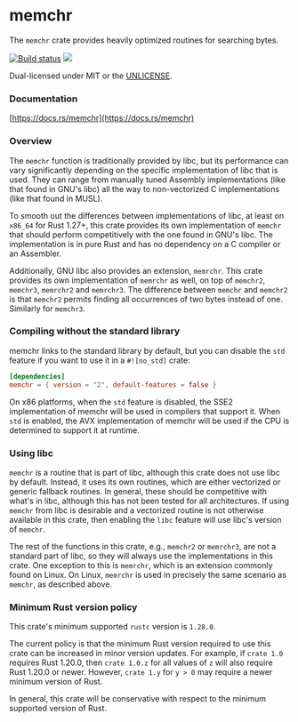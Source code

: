 memchr
======
The `memchr` crate provides heavily optimized routines for searching bytes.

[![Build status](https://github.com/BurntSushi/rust-memchr/workflows/ci/badge.svg)](https://github.com/BurntSushi/rust-memchr/actions)
[![](https://meritbadge.herokuapp.com/memchr)](https://crates.io/crates/memchr)

Dual-licensed under MIT or the [UNLICENSE](https://unlicense.org/).


### Documentation

[https://docs.rs/memchr](https://docs.rs/memchr)


### Overview

The `memchr` function is traditionally provided by libc, but its
performance can vary significantly depending on the specific
implementation of libc that is used. They can range from manually tuned
Assembly implementations (like that found in GNU's libc) all the way to
non-vectorized C implementations (like that found in MUSL).

To smooth out the differences between implementations of libc, at least
on `x86_64` for Rust 1.27+, this crate provides its own implementation of
`memchr` that should perform competitively with the one found in GNU's libc.
The implementation is in pure Rust and has no dependency on a C compiler or an
Assembler.

Additionally, GNU libc also provides an extension, `memrchr`. This crate
provides its own implementation of `memrchr` as well, on top of `memchr2`,
`memchr3`, `memrchr2` and `memrchr3`. The difference between `memchr` and
`memchr2` is that `memchr2` permits finding all occurrences of two bytes
instead of one. Similarly for `memchr3`.

### Compiling without the standard library

memchr links to the standard library by default, but you can disable the
`std` feature if you want to use it in a `#![no_std]` crate:

```toml
[dependencies]
memchr = { version = "2", default-features = false }
```

On x86 platforms, when the `std` feature is disabled, the SSE2
implementation of memchr will be used in compilers that support it. When
`std` is enabled, the AVX implementation of memchr will be used if the CPU
is determined to support it at runtime.

### Using libc

`memchr` is a routine that is part of libc, although this crate does not use
libc by default. Instead, it uses its own routines, which are either vectorized
or generic fallback routines. In general, these should be competitive with
what's in libc, although this has not been tested for all architectures. If
using `memchr` from libc is desirable and a vectorized routine is not otherwise
available in this crate, then enabling the `libc` feature will use libc's
version of `memchr`.

The rest of the functions in this crate, e.g., `memchr2` or `memrchr3`, are not
a standard part of libc, so they will always use the implementations in this
crate. One exception to this is `memrchr`, which is an extension commonly found
on Linux. On Linux, `memrchr` is used in precisely the same scenario as
`memchr`, as described above.


### Minimum Rust version policy

This crate's minimum supported `rustc` version is `1.28.0`.

The current policy is that the minimum Rust version required to use this crate
can be increased in minor version updates. For example, if `crate 1.0` requires
Rust 1.20.0, then `crate 1.0.z` for all values of `z` will also require Rust
1.20.0 or newer. However, `crate 1.y` for `y > 0` may require a newer minimum
version of Rust.

In general, this crate will be conservative with respect to the minimum
supported version of Rust.
